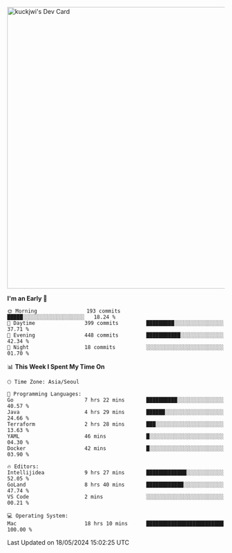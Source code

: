 <a href="https://app.daily.dev/kuckhwancho"><img src="https://api.daily.dev/devcards/v2/efef39c8028947428b3c0b486b9cd9b6.png?r=iz2&type=wide" width="652" alt="kuckjwi's Dev Card"/></a>

<!--START_SECTION:waka-->
**I'm an Early 🐤** 

```text
🌞 Morning                193 commits         █████░░░░░░░░░░░░░░░░░░░░   18.24 % 
🌆 Daytime                399 commits         █████████░░░░░░░░░░░░░░░░   37.71 % 
🌃 Evening                448 commits         ███████████░░░░░░░░░░░░░░   42.34 % 
🌙 Night                  18 commits          ░░░░░░░░░░░░░░░░░░░░░░░░░   01.70 % 
```


📊 **This Week I Spent My Time On** 

```text
🕑︎ Time Zone: Asia/Seoul

💬 Programming Languages: 
Go                       7 hrs 22 mins       ██████████░░░░░░░░░░░░░░░   40.57 % 
Java                     4 hrs 29 mins       ██████░░░░░░░░░░░░░░░░░░░   24.66 % 
Terraform                2 hrs 28 mins       ███░░░░░░░░░░░░░░░░░░░░░░   13.63 % 
YAML                     46 mins             █░░░░░░░░░░░░░░░░░░░░░░░░   04.30 % 
Docker                   42 mins             █░░░░░░░░░░░░░░░░░░░░░░░░   03.90 % 

🔥 Editors: 
Intellijidea             9 hrs 27 mins       █████████████░░░░░░░░░░░░   52.05 % 
GoLand                   8 hrs 40 mins       ████████████░░░░░░░░░░░░░   47.74 % 
VS Code                  2 mins              ░░░░░░░░░░░░░░░░░░░░░░░░░   00.21 % 

💻 Operating System: 
Mac                      18 hrs 10 mins      █████████████████████████   100.00 % 
```


 Last Updated on 18/05/2024 15:02:25 UTC
<!--END_SECTION:waka-->
